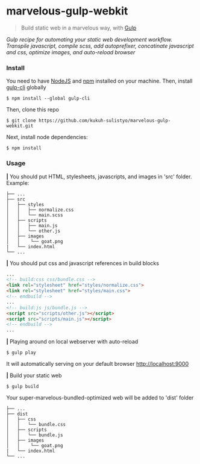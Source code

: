 # marvelous-gulp-webkit

> Build static web in a marvelous way, with [Gulp](https://gulpjs.com/)

*Gulp recipe for automating your static web development workflow. Transpile javascript, compile scss, add autoprefixer, concatinate javascript and css, optimize images, and auto-reload browser*
### Install
You need to have [NodeJS](https://nodejs.org/en/) and [npm](https://www.npmjs.com/) installed on your machine. 
Then, install [gulp-cli](https://www.npmjs.com/package/gulp-cli) globally
```
$ npm install --global gulp-cli
```
Then, clone this repo
```
$ git clone https://github.com/kukuh-sulistyo/marvelous-gulp-webkit.git
```
Next, install node dependencies:
```
$ npm install
```

### Usage
**|** You should put HTML, stylesheets, javascripts, and images in 'src' folder. Example:

    ├── ...
    ├── src                   
    │   ├── styles
    │   │   ├── normalize.css
    │   │   └── main.scss     
    │   ├── scripts
    │   │   ├── main.js
    │   │   └── other.js
    │   ├── images   
    │   │    └── goat.png
    |   └── index.html
    └── ...
    
**|** You should put css and javascript references in build blocks
```html
...  
<!-- build:css css/bundle.css -->
<link rel="stylesheet" href="styles/normalize.css">
<link rel="stylesheet" href="styles/main.css">
<!-- endbuild -->
...    
<!-- build:js js/bundle.js -->
<script src="scripts/other.js"></script>
<script src="scripts/main.js"></script>
<!-- endbuild -->
...
```

**|** Playing around on local webserver with auto-reload
```
$ gulp play
```
It will automatically serving on your default browser [http://localhost:9000](http://localhost:9000)


**|** Build your static web
```
$ gulp build
```
Your super-marvelous-bundled-optimized web will be added to 'dist' folder

    ├── ...
    ├── dist                   
    │   ├── css
    │   │   └── bundle.css     
    │   ├── scripts
    │   │   └── bundle.js
    │   ├── images   
    │   │    └── goat.png
    |   └── index.html
    └── ...
